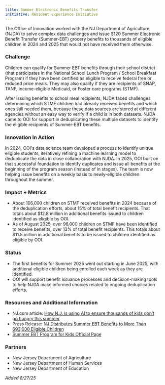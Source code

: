 ```yaml
---
title: Summer Electronic Benefits Transfer
initiative: Resident Experience Initiative
---
```


The Office of Innovation worked with the NJ Department of Agriculture (NJDA) to solve complex data challenges and issue $120 Summer Electronic Benefit Transfer (Summer-EBT) grocery benefits to thousands of eligible children in 2024 and 2025 that would not have received them otherwise.

### Challenge

Children can qualify for Summer EBT benefits through their school district (that participates in the National School Lunch Program / School Breakfast Program) if they have been certified as eligible to receive federal free or reduced price meals. They may also qualify if they are recipients of SNAP, TANF, income-eligible Medicaid, or Foster care programs (STMF).

After issuing benefits to school meal recipients, NJDA faced challenges determining which STMF children had already received benefits and which ones still needed them, because these data sources are stored at different agencies without an easy way to verify if a child is in both datasets. NJDA came to OOI for support in deduplicating these multiple datasets to identify the eligible recipients of Summer-EBT benefits.

### Innovation In Action

In 2024, OOI's data science team developed a process to identify unique eligible students, iteratively refining a machine learning model to deduplicate the data in close collaboration with NJDA. In 2025, OOI built on that successful foundation to identify duplicates and issue all benefits at the beginning of the program season (instead of in stages). The team is now helping issue benefits on a weekly basis to newly-eligible children throughout the summer.

### Impact \+ Metrics

- About 106,000 children on STMF received benefits in 2024 because of the deduplication efforts, about 15% of total benefit recipients. That totals about $12.8 million in additional benefits issued to children identified as eligible by OOI.
- As of August 2025, over 96,000 children on STMF have been identified to receive benefits, over 13% of total benefit recipients. This totals about $11.5 million in additional benefits to be issued to children identified as eligible by OOI.

### Status

- The first benefits for Summer 2025 went out starting in June 2025, with additional eligible children being enrolled each week as they are identified.
- OOI will support benefit issuance processes and decision-making tools to help NJDA make informed choices related to ongoing deduplication efforts.

### Resources and Additional Information

- NJ.com article: [How N.J. is using AI to ensure thousands of kids don’t go hungry this summer](https://www.nj.com/mosaic/2025/07/how-nj-is-using-ai-to-ensure-thousands-of-kids-dont-go-hungry-this-summer.html)
- Press Release: [NJ Distributes Summer EBT Benefits to More Than 693,000 Eligible Children](https://www.nj.gov/agriculture/news/press/2025/press250623a.html)
- [Summer EBT Program for Kids Official Page](https://www.nj.gov/summerebt/)

### Partners

- New Jersey Department of Agriculture
- New Jersey Department of Human Services
- New Jersey Department of Education

_Added 8/27/25_
